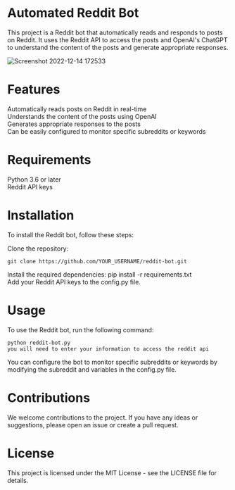 # Automated Reddit Bot
This project is a Reddit bot that automatically reads and responds to posts on Reddit. It uses the Reddit API to access the posts and OpenAI's ChatGPT to understand the content of the posts and generate appropriate responses.

![Screenshot 2022-12-14 172533](https://user-images.githubusercontent.com/114196475/207736996-ae5f86dd-e4eb-4acd-b991-aefc643a5592.png)


# Features
Automatically reads posts on Reddit in real-time <br/>
Understands the content of the posts using OpenAI <br/>
Generates appropriate responses to the posts <br/>
Can be easily configured to monitor specific subreddits or keywords <br/>

# Requirements
Python 3.6 or later
<br/>
Reddit API keys

# Installation
To install the Reddit bot, follow these steps:

Clone the repository:
```
git clone https://github.com/YOUR_USERNAME/reddit-bot.git
```
Install the required dependencies:
pip install -r requirements.txt <br/>
Add your Reddit API keys to the config.py file.

# Usage
To use the Reddit bot, run the following command:
```
python reddit-bot.py
you will need to enter your information to access the reddit api
```
You can configure the bot to monitor specific subreddits or keywords by modifying the subreddit and variables in the config.py file.

# Contributions
We welcome contributions to the project. If you have any ideas or suggestions, please open an issue or create a pull request.

# License

This project is licensed under the MIT License - see the LICENSE file for details.

